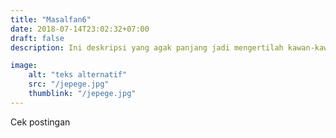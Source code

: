 ```yaml
---
title: "Masalfan6"
date: 2018-07-14T23:02:32+07:00
draft: false
description: Ini deskripsi yang agak panjang jadi mengertilah kawan-kawanku semuanya.

image:
    alt: "teks alternatif"
    src: "/jepege.jpg"
    thumblink: "/jepege.jpg"
---
```


Cek postingan
